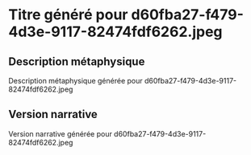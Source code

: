 # Titre généré pour d60fba27-f479-4d3e-9117-82474fdf6262.jpeg

## Description métaphysique
Description métaphysique générée pour d60fba27-f479-4d3e-9117-82474fdf6262.jpeg

## Version narrative
Version narrative générée pour d60fba27-f479-4d3e-9117-82474fdf6262.jpeg
